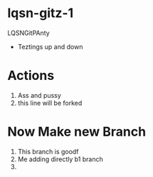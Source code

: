 # lqsn-gitz-1
LQSNGitPAnty
- Teztings up and down 

# Actions 

1. Ass and pussy 
2. this line will be forked 

# Now Make new Branch 

1. This branch is goodf 
2. Me adding directly b1 branch 
3. 
